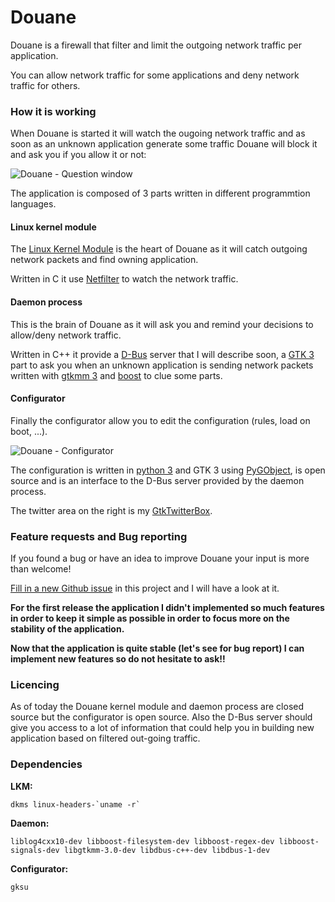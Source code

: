 # Douane

Douane is a firewall that filter and limit the outgoing network traffic per application.

You can allow network traffic for some applications and deny network traffic for others.

### How it is working

When Douane is started it will watch the ougoing network traffic and as soon as an unknown application generate some traffic Douane will block it and ask you if you allow it or not:

![Douane - Question window](https://pbs.twimg.com/media/BNIv_V2CEAAPPyi.png:large)

The application is composed of 3 parts written in different programmtion languages.

#### Linux kernel module

The [Linux Kernel Module](https://en.wikipedia.org/wiki/Loadable_kernel_module) is the heart of Douane as it will catch outgoing network packets and find owning application.

Written in C it use [Netfilter](http://www.netfilter.org/) to watch the network traffic.

#### Daemon process

This is the brain of Douane as it will ask you and remind your decisions to allow/deny network traffic.

Written in C++ it provide a [D-Bus](dbus.freedesktop.org/) server that I will describe soon, a [GTK 3](http://www.gtk.org/) part to ask you when an unknown application is sending network packets written with [gtkmm 3](http://www.gtkmm.org/) and [boost](http://www.boost.org/) to clue some parts.

#### Configurator

Finally the configurator allow you to edit the configuration (rules, load on boot, ...).

![Douane - Configurator](https://pbs.twimg.com/media/BNdVVAOCQAI8CRr.png:large)

The configuration is written in [python 3](http://www.python.org/) and GTK 3 using [PyGObject](https://live.gnome.org/PyGObject), is open source and is an interface to the D-Bus server provided by the daemon process.

The twitter area on the right is my [GtkTwitterBox](https://github.com/zedtux/gtktwitterbox).

### Feature requests and Bug reporting

If you found a bug or have an idea to improve Douane your input is more than welcome!

[Fill in a new Github issue](https://github.com/zedtux/Douane/issues/new) in this project and I will have a look at it.


**For the first release the application I didn't implemented so much features in order to keep it simple as possible in order to focus more on the stability of the application.**

**Now that the application is quite stable (let's see for bug report) I can implement new features so do not hesitate to ask!!**

### Licencing

As of today the Douane kernel module and daemon process are closed source but the configurator is open source. Also the D-Bus server should give you access to a lot of information that could help you in building new application based on filtered out-going traffic.

### Dependencies

**LKM:**

    dkms linux-headers-`uname -r`

**Daemon:**

    liblog4cxx10-dev libboost-filesystem-dev libboost-regex-dev libboost-signals-dev libgtkmm-3.0-dev libdbus-c++-dev libdbus-1-dev

**Configurator:**

    gksu
